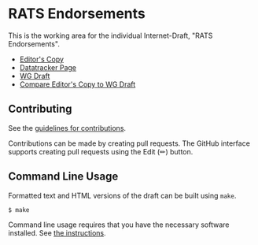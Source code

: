 # RATS Endorsements

This is the working area for the individual Internet-Draft, "RATS Endorsements".

* [Editor's Copy](https://htmlpreview.github.io/?https://raw.githubusercontent.com/ietf-rats-wg/rats-endorsements/gh-pages/draft-ietf-rats-endorsements.html)
* [Datatracker Page](https://datatracker.ietf.org/doc/draft-ietf-rats-endorsements)
* [WG Draft](https://datatracker.ietf.org/doc/html/draft-ietf-rats-endorsements)
* [Compare Editor's Copy to WG Draft](https://author-tools.ietf.org/diff?doc_1=draft-ietf-rats-endorsements&url_2=https://raw.githubusercontent.com/ietf-rats-wg/rats-endorsements/gh-pages/draft-ietf-rats-endorsements.txt&wdiff=1)


## Contributing

See the
[guidelines for contributions](https://github.com/dthaler/rats-endorsements/blob/main/CONTRIBUTING.md).

Contributions can be made by creating pull requests.
The GitHub interface supports creating pull requests using the Edit (✏) button.


## Command Line Usage

Formatted text and HTML versions of the draft can be built using `make`.

```sh
$ make
```

Command line usage requires that you have the necessary software installed.  See
[the instructions](https://github.com/martinthomson/i-d-template/blob/main/doc/SETUP.md).

